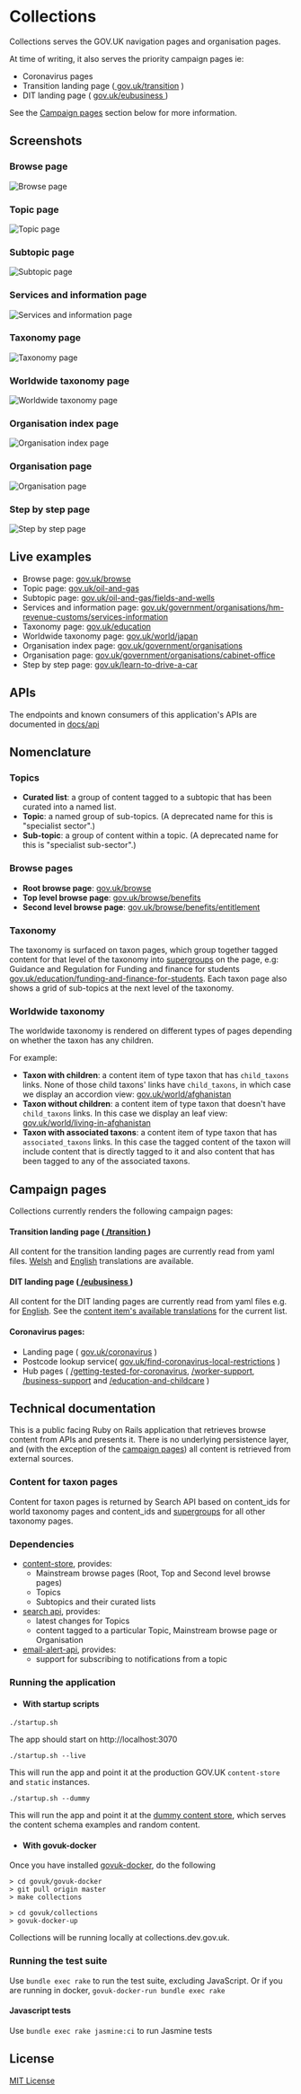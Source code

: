 # Collections

Collections serves the GOV.UK navigation pages and organisation pages.

At time of writing, it also serves the priority campaign pages ie:
-  Coronavirus pages
- Transition landing page ([ gov.uk/transition](https://www.gov.uk/transition) )
- DIT landing page ( [gov.uk/eubusiness ](https://www.gov.uk/transition ))

See the [Campaign pages](#campaign-pages) section below for more information.

## Screenshots

### Browse page

![Browse page](docs/browse-page.jpg)

### Topic page

![Topic page](docs/topic-page.jpg)

### Subtopic page

![Subtopic page](docs/subtopic-page.jpg)

### Services and information page

![Services and information page](docs/services-and-information-page.jpg)

### Taxonomy page

![Taxonomy page](docs/taxonomy-page.png)

### Worldwide taxonomy page

![Worldwide taxonomy page](docs/world-taxonomy-page.png)

### Organisation index page

![Organisation index page](docs/orgs-index-page.png)

### Organisation page

![Organisation page](docs/org-page.png)

### Step by step page

![Step by step page](docs/step-by-step-page.png)

## Live examples
- Browse page: [gov.uk/browse](https://www.gov.uk/browse)
- Topic page: [gov.uk/oil-and-gas](https://www.gov.uk/oil-and-gas)
- Subtopic page: [gov.uk/oil-and-gas/fields-and-wells](https://www.gov.uk/oil-and-gas/fields-and-wells)
- Services and information page: [gov.uk/government/organisations/hm-revenue-customs/services-information](https://www.gov.uk/government/organisations/hm-revenue-customs/services-information)
- Taxonomy page: [gov.uk/education](https://www.gov.uk/education)
- Worldwide taxonomy page: [gov.uk/world/japan](https://www.gov.uk/world/japan)
- Organisation index page: [gov.uk/government/organisations](https://www.gov.uk/government/organisations)
- Organisation page: [gov.uk/government/organisations/cabinet-office](https://www.gov.uk/government/organisations/cabinet-office)
- Step by step page: [gov.uk/learn-to-drive-a-car](https://www.gov.uk/learn-to-drive-a-car)

## APIs

The endpoints and known consumers of this application's APIs are documented in [docs/api](docs/api.md)

## Nomenclature

### Topics

- **Curated list**: a group of content tagged to a subtopic that has been
  curated into a named list.
- **Topic**: a named group of sub-topics. (A deprecated name for this is "specialist sector".)
- **Sub-topic**: a group of content within a topic. (A deprecated name for this is
"specialist sub-sector".)

### Browse pages

- **Root browse page**: [gov.uk/browse](https://www.gov.uk/browse)
- **Top level browse page**: [gov.uk/browse/benefits](https://www.gov.uk/browse/benefits)
- **Second level browse page**: [gov.uk/browse/benefits/entitlement](https://www.gov.uk/browse/benefits/entitlement)

### Taxonomy
The taxonomy is surfaced on taxon pages, which group together tagged content for that level of the taxonomy into [supergroups](https://docs.publishing.service.gov.uk/document-types/content_purpose_supergroup.html) on the page, e.g: Guidance and Regulation for Funding and finance for students [gov.uk/education/funding-and-finance-for-students](https://www.gov.uk/education/funding-and-finance-for-students). Each taxon page also shows a grid of sub-topics at the next level of the taxonomy.

### Worldwide taxonomy
The worldwide taxonomy is rendered on different types of pages depending on whether the taxon has any children.

For example:
- **Taxon with children**: a content item of type taxon that has
  `child_taxons` links. None of those child taxons' links have `child_taxons`,
  in which case we display an accordion view:
  [gov.uk/world/afghanistan](https://www.gov.uk/world/afghanistan)
- **Taxon without children**: a content item of type taxon that doesn't have
  `child_taxons` links. In this case we display an leaf view:
  [gov.uk/world/living-in-afghanistan](https://www.gov.uk/world/living-in-afghanistan)
- **Taxon with associated taxons**: a content item of type taxon that has
  `associated_taxons` links. In this case the tagged content of the taxon will
  include content that is directly tagged to it and also content that has been
  tagged to any of the associated taxons.

## Campaign pages

Collections currently renders the following campaign pages:

#### Transition landing page ([ /transition ](https://www.gov.uk/transition))
All content for the transition landing pages are currently read from yaml files. [Welsh](config/locales/cy/transition_landing_page.yml) and [English](config/locales/en/transition_landing_page.yml) translations are available.

#### DIT landing page ([ /eubusiness ](https://www.gov.uk/eubusiness))
All content for the DIT landing pages are currently read from yaml files e.g. for [English](config/locales/en/dit_landing_page.yml). See the [content item's available translations](https://www.gov.uk/api/content/eubusiness) for the current list.

#### Coronavirus pages:
  - Landing page ( [gov.uk/coronavirus](https://www.gov.uk/coronavirus) )
  - Postcode lookup service( [gov.uk/find-coronavirus-local-restrictions](https://www.gov.uk/find-coronavirus-local-restrictions) )
  - Hub pages ( [/getting-tested-for-coronavirus](https://www.gov.uk/getting-tested-for-coronavirus), [/worker-support](https://www.gov.uk/coronavirus/worker-support), [/business-support](https://www.gov.uk/coronavirus/business-support) and [/education-and-childcare](https://www.gov.uk/coronavirus/education-and-childcare) )

## Technical documentation

This is a public facing Ruby on Rails application that retrieves browse content from APIs and presents it. There is no underlying persistence layer, and (with the exception of the [campaign pages](#campaign-pages)) all content is retrieved from external sources.

### Content for taxon pages

Content for taxon pages is returned by Search API based on content_ids for world taxonomy pages and content_ids and [supergroups](https://docs.publishing.service.gov.uk/document-types/content_purpose_supergroup.html) for all other taxonomy pages.

### Dependencies

- [content-store](https://github.com/alphagov/content-store), provides:
    - Mainstream browse pages (Root, Top and Second level browse pages)
    - Topics
    - Subtopics and their curated lists
- [search api](https://github.com/alphagov/search-api), provides:
    - latest changes for Topics
    - content tagged to a particular Topic, Mainstream browse page or Organisation
- [email-alert-api](https://github.com/alphagov/email-alert-api), provides:
    - support for subscribing to notifications from a topic

### Running the application

- #### With startup scripts

```
./startup.sh
```

The app should start on http://localhost:3070

```
./startup.sh --live
```

This will run the app and point it at the production GOV.UK `content-store` and `static` instances.

```
./startup.sh --dummy
```

This will run the app and point it at the [dummy content store](https://govuk-content-store-examples.herokuapp.com/), which serves the content schema examples and random content.

- #### With govuk-docker

Once you have installed [govuk-docker](https://github.com/alphagov/govuk-docker#installation), do the following
```
> cd govuk/govuk-docker
> git pull origin master
> make collections

> cd govuk/collections
> govuk-docker-up
```

Collections will be running locally at collections.dev.gov.uk.

### Running the test suite

Use `bundle exec rake` to run the test suite, excluding JavaScript. Or if you are running in docker, `govuk-docker-run bundle exec rake`

#### Javascript tests

Use `bundle exec rake jasmine:ci` to run Jasmine tests

## License

[MIT License](LICENCE.txt)
